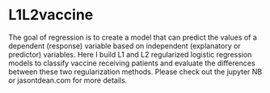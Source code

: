 # L1L2vaccine
  
 The goal of regression is to create a model that can predict the values of a dependent (response) variable based on independent (explanatory or predictor) variables.  Here I build L1 and L2 regularized logistic regression models to classify vaccine receiving patients and evaluate the differences between these two regularization methods.  Please check out the jupyter NB or jasontdean.com for more details.
